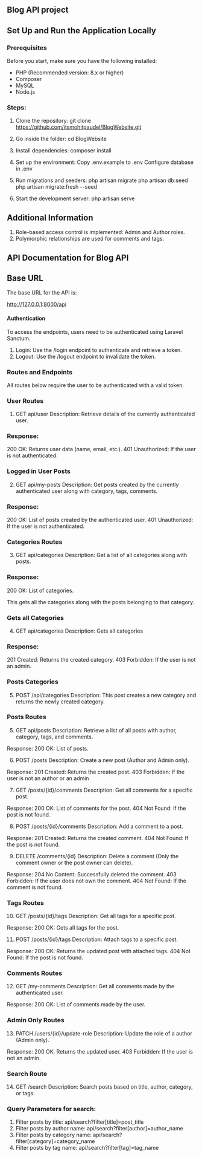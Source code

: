 ## Blog API project

## Set Up and Run the Application Locally

### Prerequisites
Before you start, make sure you have the following installed:
- PHP (Recommended version: 8.x or higher)
- Composer
- MySQL
- Node.js

### Steps:
1. Clone the repository:
   git clone https://github.com/itsmohitpaudel/BlogWebsite.git

2. Go inside the folder:
   cd BlogWebsite

3. Install dependencies:
   composer install

4. Set up the environment:
   Copy .env.example to .env
   Configure database in .env

5. Run migrations and seeders:
   php artisan migrate
   php artisan db:seed
   php artisan migrate:fresh --seed

6. Start the development server:
   php artisan serve

## Additional Information
1. Role-based access control is implemented: Admin and Author roles.
2. Polymorphic relationships are used for comments and tags.


## API Documentation for Blog API

## Base URL

The base URL for the API is:

http://127.0.0.1:8000/api

#### Authentication
To access the endpoints, users need to be authenticated using Laravel Sanctum.

1. Login: Use the /login endpoint to authenticate and retrieve a token.
2. Logout: Use the /logout endpoint to invalidate the token.

### Routes and Endpoints
All routes below require the user to be authenticated with a valid token.

### User Routes
1. GET api/user
   Description: Retrieve details of the currently authenticated user.

### Response:
200 OK: Returns user data (name, email, etc.).
401 Unauthorized: If the user is not authenticated.

### Logged in User Posts
2. GET api/my-posts
   Description: Get posts created by the currently authenticated user along with category, tags, comments.

### Response:
200 OK: List of posts created by the authenticated user.
401 Unauthorized: If the user is not authenticated.

### Categories Routes
3. GET api/categories
   Description: Get a list of all categories along with posts.

### Response:
200 OK: List of categories.

This gets all the categories along with the posts belonging to that category.

### Gets all Categories
4. GET api/categories
   Description: Gets all categories

### Response:
201 Created: Returns the created category.
403 Forbidden: If the user is not an admin.

### Posts Categories
5. POST /api/categories
   Description: This post creates a new category and returns the newly created category.

### Posts Routes
5. GET api/posts
   Description: Retrieve a list of all posts with author, category, tags, and comments.

Response:
200 OK: List of posts.

6. POST /posts
   Description: Create a new post (Author and Admin only).

Response:
201 Created: Returns the created post.
403 Forbidden: If the user is not an author or an admin

7. GET /posts/{id}/comments
   Description: Get all comments for a specific post.

Response:
200 OK: List of comments for the post.
404 Not Found: If the post is not found.

8. POST /posts/{id}/comments
   Description: Add a comment to a post.

Response:
201 Created: Returns the created comment.
404 Not Found: If the post is not found.

9. DELETE /comments/{id}
    Description: Delete a comment (Only the comment owner or the post owner can delete).

Response:
204 No Content: Successfully deleted the comment.
403 Forbidden: If the user does not own the comment.
404 Not Found: If the comment is not found.

### Tags Routes
10. GET /posts/{id}/tags
    Description: Get all tags for a specific post.

Response:
200 OK: Gets all tags for the post.

11. POST /posts/{id}/tags
    Description: Attach tags to a specific post.

Response:
200 OK: Returns the updated post with attached tags.
404 Not Found: If the post is not found.

### Comments Routes
12. GET /my-comments
    Description: Get all comments made by the authenticated user.

Response:
200 OK: List of comments made by the user.

### Admin Only Routes
13. PATCH /users/{id}/update-role
    Description: Update the role of a author (Admin only).

Response:
200 OK: Returns the updated user.
403 Forbidden: If the user is not an admin.

### Search Route
14. GET /search
    Description: Search posts based on title, author, category, or tags.

### Query Parameters for search:
1. Filter posts by title:
   api/search?filter[title]=post_title
3. Filter posts by author name:
   api/search?filter[author]=author_name
5. Filter posts by category name:
   api/search?filter[category]=category_name
7. Filter posts by tag name:
   api/search?filter[tag]=tag_name


